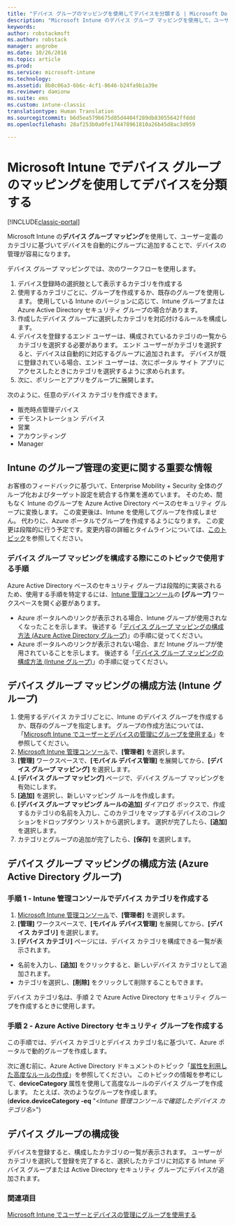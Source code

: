 ```yaml
---
title: "デバイス グループのマッピングを使用してデバイスを分類する | Microsoft Docs"
description: "Microsoft Intune のデバイス グループ マッピングを使用して、ユーザー定義のカテゴリにデバイスをグループ化することで、それらのデバイスの管理が容易になります。"
keywords: 
author: robstackmsft
ms.author: robstack
manager: angrobe
ms.date: 10/26/2016
ms.topic: article
ms.prod: 
ms.service: microsoft-intune
ms.technology: 
ms.assetid: 8b8c06a3-6b6c-4cf1-8646-b24fa9b1a39e
ms.reviewer: damionw
ms.suite: ems
ms.custom: intune-classic
translationtype: Human Translation
ms.sourcegitcommit: b6d5ea579b675d85d4404f289db83055642ffddd
ms.openlocfilehash: 28af253b0a0fe174478961810a26b45d8ac3d959

---
```


# <a name="categorize-devices-with-device-group-mapping-in-microsoft-intune"></a>Microsoft Intune でデバイス グループのマッピングを使用してデバイスを分類する

[!INCLUDE[classic-portal](../includes/classic-portal.md)]

Microsoft Intune の**デバイス グループ マッピング**を使用して、ユーザー定義のカテゴリに基づいてデバイスを自動的にグループに追加することで、デバイスの管理が容易になります。 

デバイス グループ マッピングでは、次のワークフローを使用します。
1. デバイス登録時の選択肢として表示するカテゴリを作成する
2. 使用するカテゴリごとに、グループを作成するか、既存のグループを使用します。 使用している Intune のバージョンに応じて、Intune グループまたは Azure Active Directory セキュリティ グループの場合があります。
2. 作成したデバイス グループに選択したカテゴリを対応付けるルールを構成します。
3. デバイスを登録するエンド ユーザーは、構成されているカテゴリの一覧からカテゴリを選択する必要があります。 エンド ユーザーがカテゴリを選択すると、デバイスは自動的に対応するグループに追加されます。 デバイスが既に登録されている場合、エンド ユーザーは、次にポータル サイト アプリにアクセスしたときにカテゴリを選択するように求められます。
4. 次に、ポリシーとアプリをグループに展開します。

次のように、任意のデバイス カテゴリを作成できます。
* 販売時点管理デバイス
* デモンストレーション デバイス
* 営業
* アカウンティング
* Manager

## <a name="important-information-about-a-change-in-group-management-for-intune"></a>Intune のグループ管理の変更に関する重要な情報

お客様のフィードバックに基づいて、Enterprise Mobility + Security 全体のグループ化およびターゲット設定を統合する作業を進めています。 そのため、間もなく Intune のグループを Azure Active Directory ベースのセキュリティ グループに変換します。 この変更後は、Intune を使用してグループを作成しません。 代わりに、Azure ポータルでグループを作成するようになります。 この変更は段階的に行う予定です。変更内容の詳細とタイムラインについては、[このトピック](use-groups-to-manage-users-and-devices-with-microsoft-intune.md)を参照してください。

### <a name="which-procedure-in-this-topic-should-you-use-to-configure-device-group-mapping"></a>デバイス グループ マッピングを構成する際にこのトピックで使用する手順

Azure Active Directory ベースのセキュリティ グループは段階的に実装されるため、使用する手順を特定するには、[Intune 管理コンソール](https://manage.microsoft.com)の **[グループ]** ワークスペースを開く必要があります。

-  Azure ポータルへのリンクが表示される場合、Intune グループが使用されなくなったことを示します。 後述する「[デバイス グループ マッピングの構成方法 (Azure Active Directory グループ)](/intune/deploy-use/categorize-devices-with-device-group-mapping-in-microsoft-intune#how-to-configure-device-group-mapping-for-azure-active-directory-groups)」の手順に従ってください。
-  Azure ポータルへのリンクが表示されない場合、まだ Intune グループが使用されていることを示します。 後述する「[デバイス グループ マッピングの構成方法 (Intune グループ)](/intune/deploy-use/categorize-devices-with-device-group-mapping-in-microsoft-intune#how-to-configure-device-group-mapping-for-intune-groups)」の手順に従ってください。

## <a name="how-to-configure-device-group-mapping-for-intune-groups"></a>デバイス グループ マッピングの構成方法 (Intune グループ)
1. 使用するデバイス カテゴリごとに、Intune のデバイス グループを作成するか、既存のグループを指定します。 グループの作成方法については、「[Microsoft Intune でユーザーとデバイスの管理にグループを使用する](use-groups-to-manage-users-and-devices-with-microsoft-intune.md)」を参照してください。
2. [Microsoft Intune 管理コンソール](https://manage.microsoft.com)で、**[管理者]** を選択します。
3. **[管理]** ワークスペースで、**[モバイル デバイス管理]** を展開してから、**[デバイス グループ マッピング]** を選択します。
4. **[デバイス グループ マッピング]** ページで、デバイス グループ マッピングを有効にします。
5. **[追加]** を選択し、新しいマッピング ルールを作成します。
6. **[デバイス グループ マッピング ルールの追加]** ダイアログ ボックスで、作成するカテゴリの名前を入力し、このカテゴリをマップするデバイスのコレクションをドロップダウン リストから選択します。 選択が完了したら、**[追加]** を選択します。
7. カテゴリとグループの追加が完了したら、**[保存]** を選択します。



## <a name="how-to-configure-device-group-mapping-for-azure-active-directory-groups"></a>デバイス グループ マッピングの構成方法 (Azure Active Directory グループ)

### <a name="step-1---create-device-categories-in-the-intune-administration-console"></a>手順 1 - Intune 管理コンソールでデバイス カテゴリを作成する
1. [Microsoft Intune 管理コンソール](https://manage.microsoft.com)で、**[管理者]** を選択します。
3. **[管理]** ワークスペースで、**[モバイル デバイス管理]** を展開してから、**[デバイス カテゴリ]** を選択します。
4. **[デバイス カテゴリ]** ページには、デバイス カテゴリを構成できる一覧が表示されます。 
- 名前を入力し、**[追加]** をクリックすると、新しいデバイス カテゴリとして追加されます。
- カテゴリを選択し、**[削除]** をクリックして削除することもできます。

デバイス カテゴリ名は、手順 2 で Azure Active Directory セキュリティ グループを作成するときに使用します。

### <a name="step-2---create-azure-active-directory-security-groups"></a>手順 2 - Azure Active Directory セキュリティ グループを作成する

この手順では、デバイス カテゴリとデバイス カテゴリ名に基づいて、Azure ポータルで動的グループを作成します。

次に進む前に、Azure Active Directory ドキュメントのトピック「[属性を利用した高度なルールの作成](https://azure.microsoft.com/en-us/documentation/articles/active-directory-accessmanagement-groups-with-advanced-rules/#using-attributes-to-create-rules-for-device-objects)」を参照してください。
このトピックの情報を参考にして、**deviceCategory** 属性を使用して高度なルールのデバイス グループを作成します。
たとえば、次のようなグループを作成します。(**device.deviceCategory -eq** "<*Intune 管理コンソールで確認したデバイス カテゴリ名*>")


## <a name="after-you-configure-device-groups"></a>デバイス グループの構成後

デバイスを登録すると、構成したカテゴリの一覧が表示されます。 ユーザーがカテゴリを選択して登録を完了すると、選択したカテゴリに対応する Intune デバイス グループまたは Active Directory セキュリティ グループにデバイスが追加されます。

### <a name="see-also"></a>関連項目
[Microsoft Intune でユーザーとデバイスの管理にグループを使用する](use-groups-to-manage-users-and-devices-with-microsoft-intune.md)



<!--HONumber=Dec16_HO2-->


